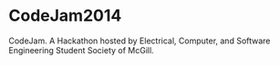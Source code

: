 CodeJam2014
===========

CodeJam. A Hackathon hosted by Electrical, Computer, and Software Engineering Student Society of McGill.
